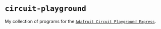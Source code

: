 # `circuit-playground`

My collection of programs for the [`Adafruit Circuit Playground Express`](https://learn.adafruit.com/adafruit-circuit-playground-express).
